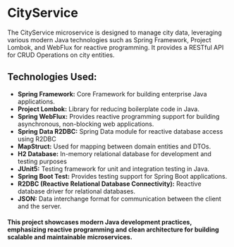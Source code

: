 # CityService

The CityService microservice is designed to manage city data, leveraging various modern Java technologies such as Spring Framework, Project Lombok, and WebFlux for reactive programming.
It provides a RESTful API for CRUD Operations on city entities.

## Technologies Used:

- __Spring Framework:__ Core Framework for building enterprise Java applications.
- __Project Lombok:__ Library for reducing boilerplate code in Java.
- __Spring WebFlux:__ Provides reactive programming support for building asynchronous, non-blocking web applications.
- __Spring Data R2DBC:__ Spring Data module for reactive database access using R2DBC
- __MapStruct:__ Used for mapping between domain entities and DTOs.
- __H2 Database:__ In-memory relational database for development and testing purposes
- __JUnit5:__ Testing framework for unit and integration testing in Java.
- __Spring Boot Test:__ Provides testing support for Spring Boot applications.
- __R2DBC (Reactive Relational Database Connectivity):__ Reactive database driver for relational databases.
- __JSON:__ Data interchange format for communication between the client and the server.


 #### This project showcases modern Java development practices, emphasizing reactive programming and clean architecture for building scalable and maintainable microservices.


